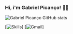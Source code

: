 ### Hi, i'm Gabriel Picanço! 🐱‍💻

![Gabriel Picanço GitHub stats](https://github-readme-stats.vercel.app/api?username=GabrielPicanco&show_icons=true&theme=radical)

[![Skills](https://img.shields.io/badge/Python-14354C?style=for-the-badge&logo=python&logoColor=white)]
[![Gmail](https://img.shields.io/badge/Gmail-D14836?style=for-the-badge&logo=gmail&logoColor=white)]
